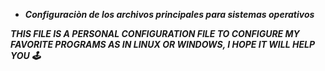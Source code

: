 * ***Configuraciòn de los archivos principales para sistemas operativos***

***THIS FILE IS A PERSONAL CONFIGURATION FILE TO CONFIGURE MY FAVORITE PROGRAMS AS IN LINUX OR WINDOWS, I HOPE IT WILL HELP YOU 🕹***
